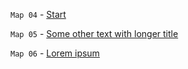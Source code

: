 `Мар 04` - [Start](/journal/2022/03/04-start-ru.md)

`Мар 05` - [Some other text with longer title](/journal/2022/03/04-start-ru.md)

`Мар 06` - [Lorem ipsum](/journal/2022/03/04-start-ru.md)